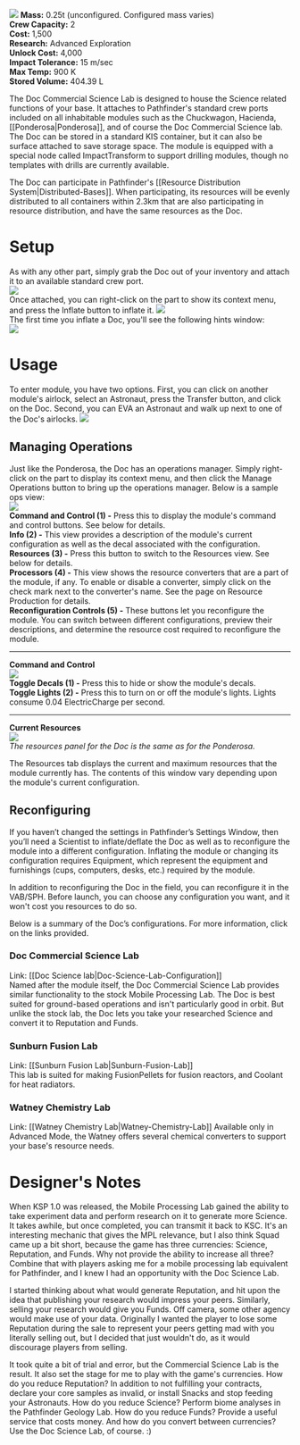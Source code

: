 ![](https://github.com/Angel-125/Pathfinder/wiki/DocSciLab.jpg)
**Mass:** 0.25t (unconfigured. Configured mass varies)  
**Crew Capacity:** 2  
**Cost:** 1,500  
**Research:** Advanced Exploration  
**Unlock Cost:** 4,000  
**Impact Tolerance:** 15 m/sec  
**Max Temp:** 900 K  
**Stored Volume:** 404.39 L  

The Doc Commercial Science Lab is designed to house the Science related functions of your base. It attaches to Pathfinder's standard crew ports included on all inhabitable modules such as the Chuckwagon, Hacienda, [[Ponderosa|Ponderosa]], and of course the Doc Commercial Science lab. The Doc can be stored in a standard KIS container, but it can also be surface attached to save storage space. The module is equipped with a special node called ImpactTransform to support drilling modules, though no templates with drills are currently available.
  
The Doc can participate in Pathfinder's [[Resource Distribution System|Distributed-Bases]]. When participating, its resources will be evenly distributed to all containers within 2.3km that are also participating in resource distribution, and have the same resources as the Doc.
# Setup
As with any other part, simply grab the Doc out of your inventory and attach it to an available standard crew port.  
![](https://github.com/Angel-125/Pathfinder/wiki/DocSetup1.jpg)  
Once attached, you can right-click on the part to show its context menu, and press the Inflate button to inflate it.
![](https://github.com/Angel-125/Pathfinder/wiki/DocSetup2.jpg)  
The first time you inflate a Doc, you'll see the following hints window:  
![](https://github.com/Angel-125/Pathfinder/wiki/DocSciOpsView2.jpg)  
# Usage
To enter module, you have two options. First, you can click on another module's airlock, select an Astronaut, press the Transfer button, and click on the Doc. Second, you can EVA an Astronaut and walk up next to one of the Doc's airlocks.
![](https://github.com/Angel-125/Pathfinder/wiki/DocSetup3.jpg)  
## Managing Operations
Just like the Ponderosa, the Doc has an operations manager. Simply right-click on the part to display its context menu, and then click the Manage Operations button to bring up the operations manager. Below is a sample ops view:  
![](https://github.com/Angel-125/Pathfinder/wiki/DocSciOpsView0.jpg)  
**Command and Control (1) -** Press this to display the module's command and control buttons. See below for details.  
**Info (2) -** This view provides a description of the module's current configuration as well as the decal associated with the configuration.  
**Resources (3) -** Press this button to switch to the Resources view. See below for details.  
**Processors (4) -** This view shows the resource converters that are a part of the module, if any. To enable or disable a converter, simply click on the check mark next to the converter's name. See the page on Resource Production for details.  
**Reconfiguration Controls (5) -** These buttons let you reconfigure the module. You can switch between different configurations, preview their descriptions, and determine the resource cost required to reconfigure the module.  
***  
**Command and Control**  
![](https://github.com/Angel-125/Pathfinder/wiki/DocCnC.jpg)  
**Toggle Decals (1) -** Press this to hide or show the module's decals.  
**Toggle Lights (2) -** Press this to turn on or off the module's lights. Lights consume 0.04 ElectricCharge per second.  
***  
**Current Resources**  
![](https://github.com/Angel-125/Pathfinder/wiki/POM3.jpg)  
_The resources panel for the Doc is the same as for the Ponderosa._

The Resources tab displays the current and maximum resources that the module currently has. The contents of this window vary depending upon the module's current configuration.
## Reconfiguring
If you haven’t changed the settings in Pathfinder’s Settings Window, then you’ll need a Scientist to inflate/deflate the Doc as well as to reconfigure the module into a different configuration. Inflating the module or changing its configuration requires Equipment, which represent the equipment and furnishings (cups, computers, desks, etc.) required by the module.  

In addition to reconfiguring the Doc in the field, you can reconfigure it in the VAB/SPH. Before launch, you can choose any configuration you want, and it won't cost you resources to do so.  

Below is a summary of the Doc’s configurations. For more information, click on the links provided.  
### Doc Commercial Science Lab  
Link: [[Doc Science lab|Doc-Science-Lab-Configuration]]  
Named after the module itself, the Doc Commercial Science Lab provides similar functionality to the stock Mobile Processing Lab. The Doc is best suited for ground-based operations and isn't particularly good in orbit. But unlike the stock lab, the Doc lets you take your researched Science and convert it to Reputation and Funds.  
### Sunburn Fusion Lab  
Link: [[Sunburn Fusion Lab|Sunburn-Fusion-Lab]]  
This lab is suited for making FusionPellets for fusion reactors, and Coolant for heat radiators.  
### Watney Chemistry Lab  
Link: [[Watney Chemistry Lab|Watney-Chemistry-Lab]]
Available only in Advanced Mode, the Watney offers several chemical converters to support your base's resource needs.
# Designer's Notes  
When KSP 1.0 was released, the Mobile Processing Lab gained the ability to take experiment data and perform research on it to generate more Science. It takes awhile, but once completed, you can transmit it back to KSC. It's an interesting mechanic that gives the MPL relevance, but I also think Squad came up a bit short, because the game has three currencies: Science, Reputation, and Funds. Why not provide the ability to increase all three? Combine that with players asking me for a mobile processing lab equivalent for Pathfinder, and I knew I had an opportunity with the Doc Science Lab. 

I started thinking about what would generate Reputation, and hit upon the idea that publishing your research would impress your peers. Similarly, selling your research would give you Funds. Off camera, some other agency would make use of your data. Originally I wanted the player to lose some Reputation during the sale to represent your peers getting mad with you literally selling out, but I decided that just wouldn't do, as it would discourage players from selling.

It took quite a bit of trial and error, but the Commercial Science Lab is the result. It also set the stage for me to play with the game's currencies. How do you reduce Reputation? In addition to not fulfilling your contracts, declare your core samples as invalid, or install Snacks and stop feeding your Astronauts. How do you reduce Science? Perform biome analyses in the Pathfinder Geology Lab. How do you reduce Funds? Provide a useful service that costs money. And how do you convert between currencies? Use the Doc Science Lab, of course. :)